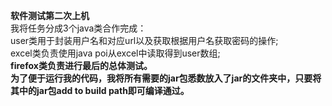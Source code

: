 **软件测试第二次上机**  
我将任务分成3个java类合作完成：  
user类用于封装用户名和对应url以及获取根据用户名获取密码的操作;  
excel类负责使用java poi从excel中读取得到user数组;  
**firefox类负责进行最后的总体测试。**  
**为了便于运行我的代码，我将所有需要的jar包悉数放入了jar的文件夹中，只要将其中的jar包add to build path即可编译通过。**
